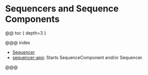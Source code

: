 # Sequencers and Sequence Components

@@ toc { depth=3 }

@@@ index

* [Sequencer](sequencer.md)
* [sequencer-app](sequencer-app.md): Starts SequenceComponent and/or Sequencer.

@@@
